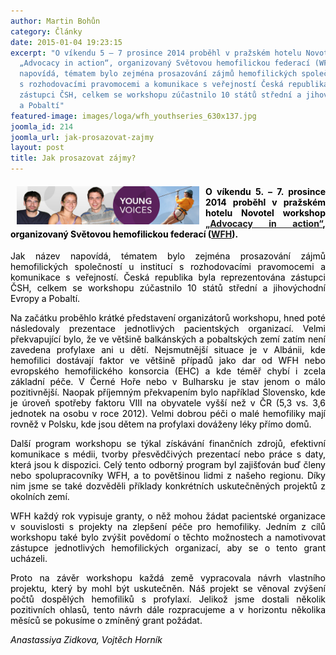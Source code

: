 ```yaml
---
author: Martin Bohůn
category: Články
date: 2015-01-04 19:23:15
excerpt: "O víkendu 5 – 7 prosince 2014 proběhl v pražském hotelu Novotel workshop
  „Advocacy in action“, organizovaný Světovou hemofilickou federací (WFH) \nJak název
  napovídá, tématem bylo zejména prosazování zájmů hemofilických společností u institucí
  s rozhodovacími pravomocemi a komunikace s veřejností Česká republika byla reprezentována
  zástupci ČSH, celkem se workshopu zúčastnilo 10 států střední a jihovýchodní Evropy
  a Pobaltí"
featured-image: images/loga/wfh_youthseries_630x137.jpg
joomla_id: 214
joomla_url: jak-prosazovat-zajmy
layout: post
title: Jak prosazovat zájmy?
---
```


<h4 style="text-align: justify;"><span style="color: #000000;"><img src="images/loga/wfh_youthseries_630x137.jpg" border="0" width="292" height="61" style="float: left; margin-left: 10px; margin-right: 10px;" />O víkendu 5. – 7. prosince 2014 proběhl v pražském hotelu Novotel workshop <a href="http://www.wfh.org/en/page.aspx?pid=1334" target="_blank" title="Advocacy in action">„Advocacy in action“</a>, organizovaný Světovou hemofilickou federací (<a href="http://www.wfh.org/en/page.aspx?pid=492" target="_blank" title="WFH">WFH</a>). </span></h4>
<p style="text-align: justify;"><span style="color: #000000;">Jak název napovídá, tématem bylo zejména prosazování zájmů hemofilických společností u institucí s rozhodovacími pravomocemi a komunikace s veřejností. Česká republika byla reprezentována zástupci ČSH, celkem se workshopu zúčastnilo 10 států střední a jihovýchodní Evropy a Pobaltí.</span></p>

<p style="text-align: justify;"><span style="color: #000000;">Na začátku proběhlo krátké představení organizátorů workshopu, hned poté následovaly prezentace jednotlivých pacientských organizací. Velmi překvapující bylo, že ve většině balkánských a pobaltských zemí zatím není zavedena profylaxe ani u dětí. Nejsmutnější situace je v Albánii, kde hemofilici dostávají faktor ve většině případů jako dar od WFH nebo evropského hemofilického konsorcia (EHC) a kde téměř chybí i zcela základní péče. V Černé Hoře nebo v Bulharsku je stav jenom o málo pozitivnější. Naopak příjemným překvapením bylo například Slovensko, kde je úroveň spotřeby faktoru VIII na obyvatele vyšší než v ČR (5,3 vs. 3,6 jednotek na osobu v roce 2012). Velmi dobrou péči o malé hemofiliky mají rovněž v Polsku, kde jsou dětem na profylaxi dováženy léky přímo domů.</span></p>
<p style="text-align: justify;"><span style="color: #000000;">Další program workshopu se týkal získávání finančních zdrojů, efektivní komunikace s médii, tvorby přesvědčivých prezentací nebo práce s daty, která jsou k dispozici. Celý tento odborný program byl zajišťován buď členy nebo spolupracovníky WFH, a to povětšinou lidmi z našeho regionu. Díky nim jsme se také dozvěděli příklady konkrétních uskutečněných projektů z okolních zemí.</span></p>
<p style="text-align: justify;"><span style="color: #000000;">WFH každý rok vypisuje granty, o něž mohou žádat pacientské organizace v souvislosti s projekty na zlepšení péče pro hemofiliky. Jedním z cílů workshopu také bylo zvýšit povědomí o těchto možnostech a namotivovat zástupce jednotlivých hemofilických organizací, aby se o tento grant ucházeli.</span></p>
<p style="text-align: justify;"><span style="color: #000000;">Proto na závěr workshopu každá země vypracovala návrh vlastního projektu, který by mohl být uskutečněn. Náš projekt se věnoval zvýšení počtů dospělých hemofiliků s profylaxí. Jelikož jsme dostali několik pozitivních ohlasů, tento návrh dále rozpracujeme a v horizontu několika měsíců se pokusíme o zmíněný grant požádat.</span></p>
<p><em><span style="color: #000000;">Anastassiya Zidkova, Vojtěch Horník</span></em></p>